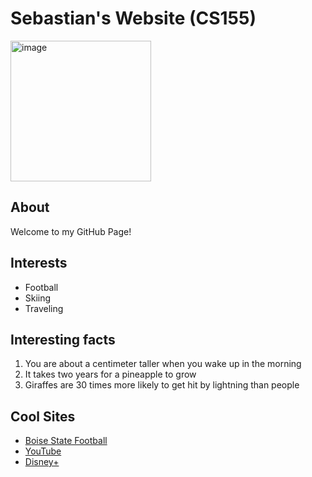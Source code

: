 # Sebastian's Website (CS155)

<img width="225" height="225" alt="image" src="https://github.com/user-attachments/assets/41639bd2-869d-4125-aa2a-8e922ce6080c" />

## About 
Welcome to my GitHub Page!  

## Interests
- Football  
- Skiing  
- Traveling

## Interesting facts 
1. You are about a centimeter taller when you wake up in the morning
2. It takes two years for a pineapple to grow
3. Giraffes are 30 times more likely to get hit by lightning than people

## Cool Sites
- [Boise State Football](https://broncosports.com/sports/football)  
- [YouTube](https://www.youtube.com/)  
- [Disney+](https://www.disneyplus.com/home)  
